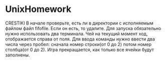 # UnixHomework


CRESTIKI
В начале проверьте, есть ли в директории с исполняемым файлом файл fifofile. Если он есть, то удалите.
Для запуска обязательно нужно использовать два терминала.
Чей на текущий момент ход, отображается справа от поля.
Для ввода команды нужно ввести два числа через пробел: сначала номер строки(от 0 до 2) потом номер столбца(от 0 до 2).
Игра прекращается, как только все ячейки будут заполнены.
